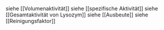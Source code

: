 siehe [[Volumenaktivität]]
siehe [[spezifische Aktivität]]
siehe [[Gesamtaktivität von Lysozym]]
siehe [[Ausbeute]]
siehe [[Reinigungsfaktor]]

